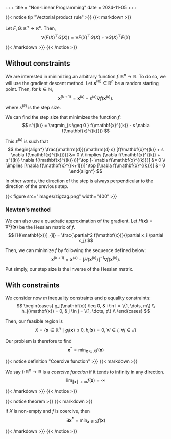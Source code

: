 +++
title = "Non-Linear Programming"
date = 2024-11-05
+++

{{< notice tip "Vectorial product rule" >}}
{{< markdown >}}

Let $F, G \colon \mathbb{R}^n \to \mathbb{R}^n$.
Then,
$$
\nabla (F(X)^\top G(X)) = \nabla F(X)^\top G(X) + \nabla G(X)^\top F(X)
$$

{{< /markdown >}}
{{< /notice >}}

$$
\DeclareMathOperator*{\argmax}{arg \,max \,} \DeclareMathOperator*{\argmin}{arg \,min \,}
$$

## Without constraints

We are interested in minimizing an arbitrary function $f \colon \mathbb{R}^n \to \mathbb{R}$.
To do so, we will use the gradient descent method.
Let $\mathbf{x}^{(0)} \in \mathbb{R}^n$ be a random starting point.
Then, for $k \in \mathbb{N}$,
$$
\mathbf{x}^{(k + 1)} = \mathbf{x}^{(k)} - s^{(k)} \nabla f(\mathbf{x}^{(k)}).
$$
where $s^{(k)}$ is the step size.

We can find the step size that minimizes the function $f$:
$$
s^{(k)} = \argmin_{s \geq 0 } f(\mathbf{x}^{(k)} - s \nabla f(\mathbf{x}^{(k)}))
$$

This $s^{(k)}$ is such that
$$
\begin{align*}
\frac{\mathrm{d}}{\mathrm{d} s} [f(\mathbf{x}^{(k)} + s \nabla f(\mathbf{x}^{(k)}))] &= 0 \\
\implies [\nabla f(\mathbf{x}^{(k)} + s^{(k)} \nabla f(\mathbf{x}^{(k)}))]^\top [- \nabla f(\mathbf{x}^{(k)})] &= 0 \\
\implies [\nabla f(\mathbf{x}^{(k+1)})]^\top [\nabla f(\mathbf{x}^{(k)})] &= 0
\end{align*}
$$

In other words, the direction of the step is always perpendicular to the direction of the previous step.

{{< figure src="images/zigzag.png" width="400" >}}

### Newton's method

We can also use a quadratic approximation of the gradient.
Let $H(\mathbf{x}) = \nabla^2 f(\mathbf{x})$ be the Hessian matrix of $f$.
$$
[H(\mathbf{x})]_{ij} = \frac{\partial^2 f(\mathbf{x})}{\partial x_i \partial x_j}
$$

Then, we can minimize $f$ by following the sequence defined below:
$$
\mathbf{x}^{(k + 1)} = \mathbf{x}^{(k)} - [H(\mathbf{x}^{(k)})]^{-1} \nabla f(\mathbf{x}^{(k)}).
$$

Put simply, our step size is the inverse of the Hessian matrix.

## With constraints

We consider now $m$ inequality constraints and $p$ equality constraints:
$$
\begin{cases}
g_i(\mathbf{x}) \leq 0, & i \in I = \{1, \dots, m\} \\
h_j(\mathbf{x}) = 0, & j \in j = \{1, \dots, p\} \\
\end{cases}
$$

Then, our feasible region is
$$
X = \{\mathbf{x} \in \mathbb{R}^n \mid g_i(\mathbf{x}) \leq 0, \; h_j(\mathbf{x}) = 0, \; \forall i \in I, \; \forall j \in J \}
$$

Our problem is therefore to find
$$
\mathbf{x}^\ast = \min_{\mathbf{x} \in X} f(\mathbf{x})
$$

{{< notice definition "Coercive function" >}}
{{< markdown >}}

We say $f \colon \mathbb{R}^n \to \mathbb{R}$ is a *coercive function* if it tends to infinity in any direction.
$$
\lim_{\Vert \mathbf{x} \Vert \to \infty} f(\mathbf{x}) = \infty
$$

{{< /markdown >}}
{{< /notice >}}

{{< notice theorem >}}
{{< markdown >}}

If $X$ is non-empty and $f$ is coercive, then
$$
\exists \mathbf{x}^\ast = \min_{\mathbf{x} \in X} f(\mathbf{x})
$$

{{< /markdown >}}
{{< /notice >}}
